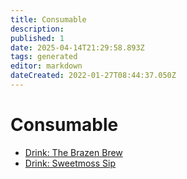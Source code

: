 ```yaml
---
title: Consumable
description:
published: 1
date: 2025-04-14T21:29:58.893Z
tags: generated
editor: markdown
dateCreated: 2022-01-27T08:44:37.050Z
---
```


# Consumable
- [Drink: The Brazen Brew](/geography/settlement/city/city-of-or/consumable/brazen-brew.md)
- [Drink: Sweetmoss Sip](/geography/settlement/city/city-of-or/consumable/sweetmoss-sip.md)
